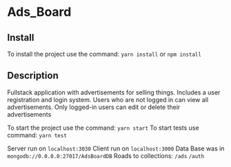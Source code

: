 # Ads_Board

## Install

To install the project use the command: `yarn install` or `npm install`

## Description

Fullstack application with advertisements for selling things.
Includes a user registration and login system.
Users who are not logged in can view all advertisements. Only logged-in users can edit or delete their advertisements

To start the project use the command: `yarn start`
To start tests use command: `yarn test`

Server run on `localhost:3030`
Client run on `localhost:3000`
Data Base was in `mongodb://0.0.0.0:27017/AdsBoardDB`
Roads to collections: `/ads` `/auth`